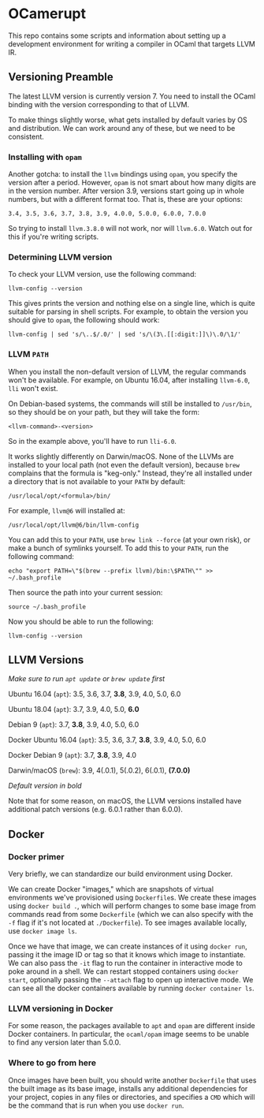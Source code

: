 OCamerupt
=========

This repo contains some scripts and information about setting up a development
environment for writing a compiler in OCaml that targets LLVM IR.

Versioning Preamble
-------------------

The latest LLVM version is currently version 7. You need to install the OCaml
binding with the version corresponding to that of LLVM.

To make things slightly worse, what gets installed by default varies by OS and
distribution. We can work around any of these, but we need to be consistent.

### Installing with `opam`

Another gotcha: to install the `llvm` bindings using `opam`, you specify the
version after a period. However, `opam` is not smart about how many digits are
in the version number. After version 3.9, versions start going up in whole
numbers, but with a different format too. That is, these are your options:

    3.4, 3.5, 3.6, 3.7, 3.8, 3.9, 4.0.0, 5.0.0, 6.0.0, 7.0.0

So trying to install `llvm.3.8.0` will not work, nor will `llvm.6.0`. Watch out
for this if you're writing scripts.

### Determining LLVM version

To check your LLVM version, use the following command:

    llvm-config --version

This gives prints the version and nothing else on a single line, which is quite
suitable for parsing in shell scripts. For example, to obtain the version you
should give to `opam`, the following should work:

    llvm-config | sed 's/\..$/.0/' | sed 's/\(3\.[[:digit:]]\)\.0/\1/'

### LLVM `PATH`

When you install the non-default version of LLVM, the regular commands won't be
available. For example, on Ubuntu 16.04, after installing `llvm-6.0`, `lli`
won't exist.

On Debian-based systems, the commands will still be installed to `/usr/bin`, so
they should be on your path, but they will take the form:

    <llvm-command>-<version>

So in the example above, you'll have to run `lli-6.0`.

It works slightly differently on Darwin/macOS. None of the LLVMs are installed
to your local path (not even the default version), because `brew` complains that
the formula is "keg-only." Instead, they're all installed under a directory that
is not available to your `PATH` by default:

    /usr/local/opt/<formula>/bin/

For example, `llvm@6` will installed at:

    /usr/local/opt/llvm@6/bin/llvm-config

You can add this to your `PATH`, use `brew link --force` (at your own risk), or
make a bunch of symlinks yourself. To add this to your `PATH`, run the following
command:

    echo "export PATH=\"$(brew --prefix llvm)/bin:\$PATH\"" >> ~/.bash_profile

Then source the path into your current session:

    source ~/.bash_profile

Now you should be able to run the following:

    llvm-config --version

LLVM Versions
-------------

_Make sure to run `apt update` or `brew update` first_

Ubuntu 16.04 (`apt`): 3.5, 3.6, 3.7, **3.8**, 3.9, 4.0, 5.0, 6.0

Ubuntu 18.04 (`apt`): 3.7, 3.9, 4.0, 5.0, **6.0**

Debian 9 (`apt`): 3.7, **3.8**, 3.9, 4.0, 5.0, 6.0

Docker Ubuntu 16.04 (`apt`): 3.5, 3.6, 3.7, **3.8**, 3.9, 4.0, 5.0, 6.0

Docker Debian 9 (`apt`): 3.7, **3.8**, 3.9, 4.0

Darwin/macOS (`brew`): 3.9, 4(.0.1), 5(.0.2), 6(.0.1), **(7.0.0)**

_Default version in bold_

Note that for some reason, on macOS, the LLVM versions installed have additional
patch versions (e.g. 6.0.1 rather than 6.0.0).

Docker
------

### Docker primer

Very briefly, we can standardize our build environment using Docker.

We can create Docker "images," which are snapshots of virtual environments we've
provisioned using `Dockerfile`s. We create these images using `docker build .`,
which will perform changes to some base image from commands read from some
`Dockerfile` (which we can also specify with the `-f` flag if it's not located
at `./Dockerfile`). To see images available locally, use `docker image ls`.

Once we have that image, we can create instances of it using `docker run`,
passing it the image ID or tag so that it knows which image to instantiate. We
can also pass the `-it` flag to run the container in interactive mode to poke
around in a shell. We can restart stopped containers using `docker start`,
optionally passing the `--attach` flag to open up interactive mode. We can see
all the docker containers available by running `docker container ls`.

### LLVM versioning in Docker

For some reason, the packages available to `apt` and `opam` are different inside
Docker containers. In particular, the `ocaml/opam` image seems to be unable to
find any version later than 5.0.0.

### Where to go from here

Once images have been built, you should write another `Dockerfile` that uses the
built image as its base image, installs any additional dependencies for your
project, copies in any files or directories, and specifies a `CMD` which will be
the command that is run when you use `docker run`.
